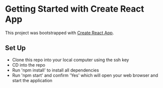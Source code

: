 # Getting Started with Create React App
This project was bootstrapped with [Create React App](https://github.com/facebook/create-react-app).

## Set Up
 * Clone this repo into your local computer using the ssh key
 * CD into the repo
 * Run 'npm install' to install all dependencies
 * Run 'npm start' and confirm 'Yes' which will open your web browser and start the application
